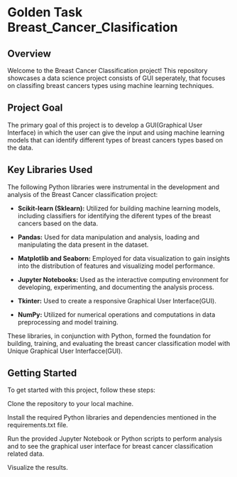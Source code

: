 # Golden Task Breast_Cancer_Clasification
## Overview
Welcome to the Breast Cancer Classification project! This repository showcases a data science project consists of GUI seperately, that focuses on classifing breast cancers types using machine learning techniques.

## Project Goal

The primary goal of this project is to develop a GUI(Graphical User Interface) in which the user can give the input and using machine learning models that can identify different types of breast cancers types based on the data.

## Key Libraries Used

The following Python libraries were instrumental in the development and analysis of the Breast Cancer classification project:

- **Scikit-learn (Sklearn):** Utilized for building machine learning models, including classifiers for identifying the diferent types of the breast cancers based on the data.

- **Pandas:** Used for data manipulation and analysis, loading and manipulating the data present in the dataset.

- **Matplotlib and Seaborn:** Employed for data visualization to gain insights into the distribution of features and visualizing model performance.

- **Jupyter Notebooks:** Used as the interactive computing environment for developing, experimenting, and documenting the analysis process.

- **Tkinter:** Used to create a responsive Graphical User Interface(GUI).

- **NumPy:** Utilized for numerical operations and computations in data preprocessing and model training.

These libraries, in conjunction with Python, formed the foundation for building, training, and evaluating the breast cancer classification model with Unique Graphical User Interfacce(GUI).


## Getting Started
To get started with this project, follow these steps:

Clone the repository to your local machine.

Install the required Python libraries and dependencies mentioned in the requirements.txt file.

Run the provided Jupyter Notebook or Python scripts to perform analysis and to see the graphical user interface for breast cancer classification related data.

Visualize the results.

